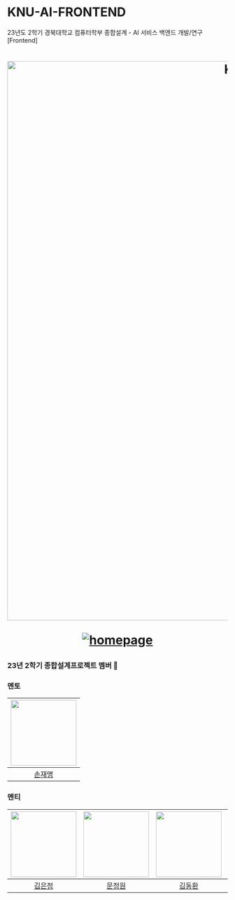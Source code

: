 # KNU-AI-FRONTEND
23년도 2학기 경북대학교 컴퓨터학부 종합설계 - AI 서비스 백엔드 개발/연구 [Frontend]

<div align="center">

<h1>

<a href="https://www.knu.ac.kr/wbbs/wbbs/main/main.action">

<img width="1280" alt="KNU LOGO - rectangle" src="https://ipc.knu.ac.kr/theme/basic/img/logo_knu.png">

</a>

<a href="https://www.knu.ac.kr/wbbs/wbbs/main/main.action">

![homepage](https://img.shields.io/badge/homepage-www.knu.ac.kr-red?style=flat-square)

</a>

</h1>

</div>


<summary>

<h3>
23년 2학기 종합설계프로젝트 멤버 🛫
</h3>

</summary>

### 멘토

| <img src="https://avatars.githubusercontent.com/u/64263207?v=4" width="150px" /> |
| :------------------------------------------------------------------------------: |
|                      [손재명](https://github.com/JaeMyeongSon)                      |

### 멘티

| <img src="https://avatars.githubusercontent.com/u/94179998?v=4" width="150px" /> | <img src="https://avatars.githubusercontent.com/u/72001106?v=4" width="150px" /> | <img src="https://avatars.githubusercontent.com/u/23000498?v=4" width="150px" /> | <img src="https://avatars.githubusercontent.com/u/63745627?v=4" width="150px" /> |
| :------------------------------------------------------------------------------: | :------------------------------------------------------------------------------: | :------------------------------------------------------------------------------: | :------------------------------------------------------------------------------: |
|                      [김은정](https://github.com/ezzkimm)                      |                      [문정원](https://github.com/gaarden)                      |                      [김동환](https://github.com/gidskql6671)                      |                      [오영선](https://github.com/oyoungsun)                      |
